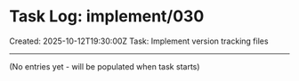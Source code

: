 # Task Log: implement/030

Created: 2025-10-12T19:30:00Z
Task: Implement version tracking files

---

(No entries yet - will be populated when task starts)
